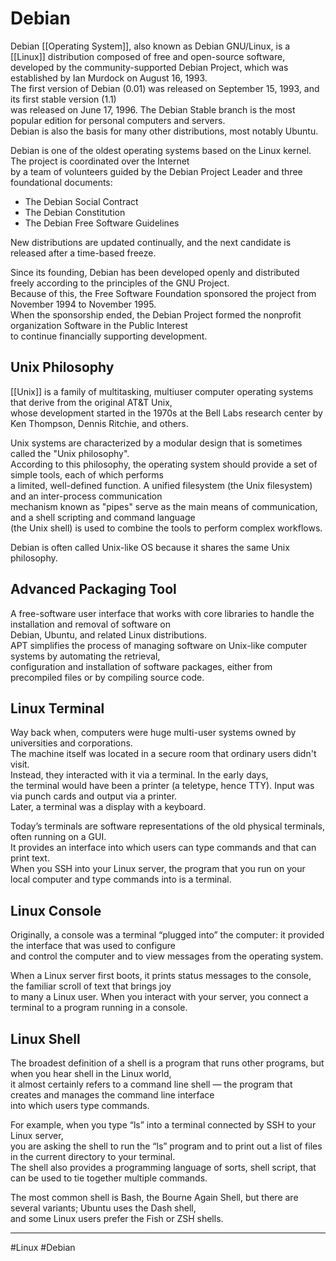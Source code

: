 # Debian  
Debian [[Operating System]], also known as Debian GNU/Linux, is a [[Linux]] distribution composed of free and open-source software,  
developed by the community-supported Debian Project, which was established by Ian Murdock on August 16, 1993.  
The first version of Debian (0.01) was released on September 15, 1993, and its first stable version (1.1)  
was released on June 17, 1996. The Debian Stable branch is the most popular edition for personal computers and servers.  
Debian is also the basis for many other distributions, most notably Ubuntu.  
  
Debian is one of the oldest operating systems based on the Linux kernel. The project is coordinated over the Internet  
by a team of volunteers guided by the Debian Project Leader and three foundational documents:  
- The Debian Social Contract  
- The Debian Constitution  
- The Debian Free Software Guidelines  
  
New distributions are updated continually, and the next candidate is released after a time-based freeze.  
  
Since its founding, Debian has been developed openly and distributed freely according to the principles of the GNU Project.  
Because of this, the Free Software Foundation sponsored the project from November 1994 to November 1995.  
When the sponsorship ended, the Debian Project formed the nonprofit organization Software in the Public Interest  
to continue financially supporting development.  
  
## Unix Philosophy  
[[Unix]] is a family of multitasking, multiuser computer operating systems that derive from the original AT&T Unix,  
whose development started in the 1970s at the Bell Labs research center by Ken Thompson, Dennis Ritchie, and others.  
  
Unix systems are characterized by a modular design that is sometimes called the "Unix philosophy".  
According to this philosophy, the operating system should provide a set of simple tools, each of which performs  
a limited, well-defined function. A unified filesystem (the Unix filesystem) and an inter-process communication  
mechanism known as "pipes" serve as the main means of communication, and a shell scripting and command language  
(the Unix shell) is used to combine the tools to perform complex workflows.  
  
Debian is often called Unix-like OS because it shares the same Unix philosophy.  
  
  
## Advanced Packaging Tool  
A free-software user interface that works with core libraries to handle the installation and removal of software on  
Debian, Ubuntu, and related Linux distributions.  
APT simplifies the process of managing software on Unix-like computer systems by automating the retrieval,  
configuration and installation of software packages, either from precompiled files or by compiling source code.  
  
  
## Linux Terminal  
Way back when, computers were huge multi-user systems owned by universities and corporations.  
The machine itself was located in a secure room that ordinary users didn't visit.  
Instead, they interacted with it via a terminal. In the early days,  
the terminal would have been a printer (a teletype, hence TTY). Input was via punch cards and output via a printer.  
Later, a terminal was a display with a keyboard.  
  
Today’s terminals are software representations of the old physical terminals, often running on a GUI.  
It provides an interface into which users can type commands and that can print text.  
When you SSH into your Linux server, the program that you run on your local computer and type commands into is a terminal.  
  
  
## Linux Console  
Originally, a console was a terminal “plugged into” the computer: it provided the interface that was used to configure  
and control the computer and to view messages from the operating system.  
  
When a Linux server first boots, it prints status messages to the console, the familiar scroll of text that brings joy  
to many a Linux user. When you interact with your server, you connect a terminal to a program running in a console.  
  
  
## Linux Shell  
The broadest definition of a shell is a program that runs other programs, but when you hear shell in the Linux world,  
it almost certainly refers to a command line shell — the program that creates and manages the command line interface  
into which users type commands.  
  
For example, when you type “ls” into a terminal connected by SSH to your Linux server,  
you are asking the shell to run the “ls” program and to print out a list of files in the current directory to your terminal.  
The shell also provides a programming language of sorts, shell script, that can be used to tie together multiple commands.  
  
The most common shell is Bash, the Bourne Again Shell, but there are several variants; Ubuntu uses the Dash shell,  
and some Linux users prefer the Fish or ZSH shells.


---
#Linux #Debian